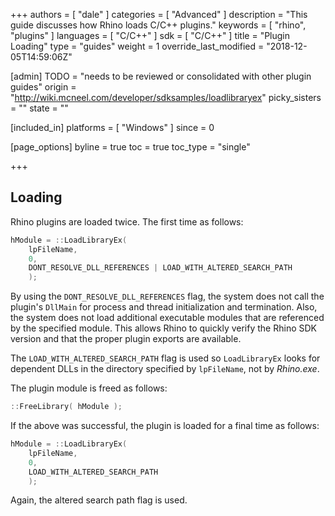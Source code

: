 +++
authors = [ "dale" ]
categories = [ "Advanced" ]
description = "This guide discusses how Rhino loads C/C++ plugins."
keywords = [ "rhino", "plugins" ]
languages = [ "C/C++" ]
sdk = [ "C/C++" ]
title = "Plugin Loading"
type = "guides"
weight = 1
override_last_modified = "2018-12-05T14:59:06Z"

[admin]
TODO = "needs to be reviewed or consolidated with other plugin guides"
origin = "http://wiki.mcneel.com/developer/sdksamples/loadlibraryex"
picky_sisters = ""
state = ""

[included_in]
platforms = [ "Windows" ]
since = 0

[page_options]
byline = true
toc = true
toc_type = "single"

+++

 
## Loading

Rhino plugins are loaded twice.  The first time as follows:

```cpp
hModule = ::LoadLibraryEx(
    lpFileName,
    0,
    DONT_RESOLVE_DLL_REFERENCES | LOAD_WITH_ALTERED_SEARCH_PATH
    );
```

By using the `DONT_RESOLVE_DLL_REFERENCES` flag, the system does not call the plugin's `DllMain` for process and thread initialization and termination.  Also, the system does not load additional executable modules that are referenced by the specified module.  This allows Rhino to quickly verify the Rhino SDK version and that the proper plugin exports are available.

The `LOAD_WITH_ALTERED_SEARCH_PATH` flag is used so `LoadLibraryEx` looks for dependent DLLs in the directory specified by `lpFileName`, not by *Rhino.exe*.

The plugin module is freed as follows:

```cpp
::FreeLibrary( hModule );
```

If the above was successful, the plugin is loaded for a final time as follows:

```cpp
hModule = ::LoadLibraryEx(
    lpFileName,
    0,
    LOAD_WITH_ALTERED_SEARCH_PATH
    );
```

Again, the altered search path flag is used.
